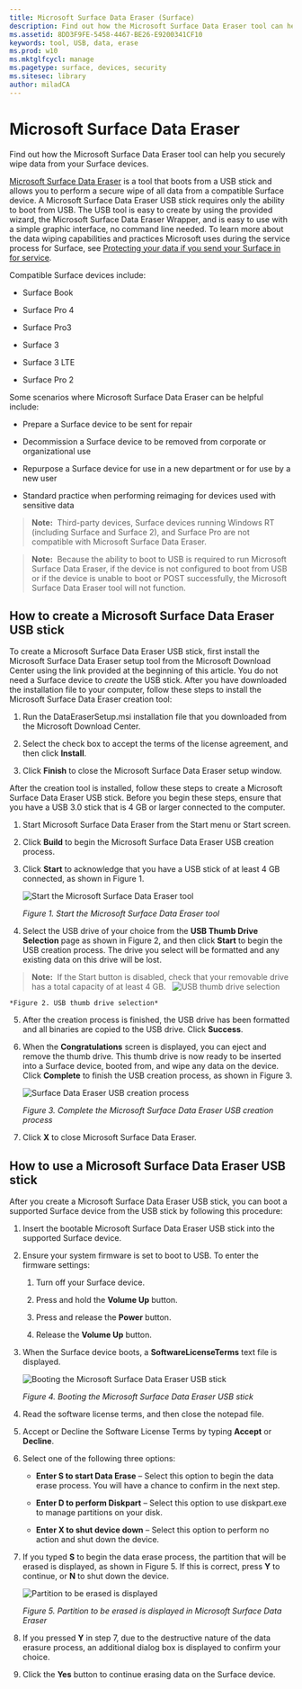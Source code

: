 ```yaml
---
title: Microsoft Surface Data Eraser (Surface)
description: Find out how the Microsoft Surface Data Eraser tool can help you securely wipe data from your Surface devices.
ms.assetid: 8DD3F9FE-5458-4467-BE26-E9200341CF10
keywords: tool, USB, data, erase
ms.prod: w10
ms.mktglfcycl: manage
ms.pagetype: surface, devices, security
ms.sitesec: library
author: miladCA
---
```


# Microsoft Surface Data Eraser


Find out how the Microsoft Surface Data Eraser tool can help you securely wipe data from your Surface devices.

[Microsoft Surface Data Eraser](http://go.microsoft.com/fwlink/p/?LinkId=691148) is a tool that boots from a USB stick and allows you to perform a secure wipe of all data from a compatible Surface device. A Microsoft Surface Data Eraser USB stick requires only the ability to boot from USB. The USB tool is easy to create by using the provided wizard, the Microsoft Surface Data Eraser Wrapper, and is easy to use with a simple graphic interface, no command line needed. To learn more about the data wiping capabilities and practices Microsoft uses during the service process for Surface, see [Protecting your data if you send your Surface in for service](http://go.microsoft.com/fwlink/p/?LinkId=691222).

Compatible Surface devices include:

-   Surface Book

-   Surface Pro 4

-   Surface Pro3

-   Surface 3

-   Surface 3 LTE

-   Surface Pro 2

Some scenarios where Microsoft Surface Data Eraser can be helpful include:

-   Prepare a Surface device to be sent for repair

-   Decommission a Surface device to be removed from corporate or organizational use

-   Repurpose a Surface device for use in a new department or for use by a new user

-   Standard practice when performing reimaging for devices used with sensitive data

>**Note:**&nbsp;&nbsp;Third-party devices, Surface devices running Windows RT (including Surface and Surface 2), and Surface Pro are not compatible with Microsoft Surface Data Eraser.

>**Note:**&nbsp;&nbsp;Because the ability to boot to USB is required to run Microsoft Surface Data Eraser, if the device is not configured to boot from USB or if the device is unable to boot or POST successfully, the Microsoft Surface Data Eraser tool will not function.


## How to create a Microsoft Surface Data Eraser USB stick


To create a Microsoft Surface Data Eraser USB stick, first install the Microsoft Surface Data Eraser setup tool from the Microsoft Download Center using the link provided at the beginning of this article. You do not need a Surface device to *create* the USB stick. After you have downloaded the installation file to your computer, follow these steps to install the Microsoft Surface Data Eraser creation tool:

1.  Run the DataEraserSetup.msi installation file that you downloaded from the Microsoft Download Center.

2.  Select the check box to accept the terms of the license agreement, and then click **Install**.

3.  Click **Finish** to close the Microsoft Surface Data Eraser setup window.

After the creation tool is installed, follow these steps to create a Microsoft Surface Data Eraser USB stick. Before you begin these steps, ensure that you have a USB 3.0 stick that is 4 GB or larger connected to the computer.

1.  Start Microsoft Surface Data Eraser from the Start menu or Start screen.

2.  Click **Build** to begin the Microsoft Surface Data Eraser USB creation process.

3.  Click **Start** to acknowledge that you have a USB stick of at least 4 GB connected, as shown in Figure 1.

    ![Start the Microsoft Surface Data Eraser tool](images/dataeraser-start-tool.png "Start the Microsoft Surface Data Eraser tool")

    *Figure 1. Start the Microsoft Surface Data Eraser tool*

4.  Select the USB drive of your choice from the **USB Thumb Drive Selection** page as shown in Figure 2, and then click **Start** to begin the USB creation process. The drive you select will be formatted and any existing data on this drive will be lost.
  >**Note:**&nbsp;&nbsp;If the Start button is disabled, check that your removable drive has a total capacity of at least 4 GB.
  
    ![USB thumb drive selection](images/dataeraser-usb-selection.png "USB thumb drive selection")

    *Figure 2. USB thumb drive selection*

5.  After the creation process is finished, the USB drive has been formatted and all binaries are copied to the USB drive. Click **Success**.

6.  When the **Congratulations** screen is displayed, you can eject and remove the thumb drive. This thumb drive is now ready to be inserted into a Surface device, booted from, and wipe any data on the device. Click **Complete** to finish the USB creation process, as shown in Figure 3.

    ![Surface Data Eraser USB creation process](images/dataeraser-complete-process.png "Surface Data Eraser USB creation process")

    *Figure 3. Complete the Microsoft Surface Data Eraser USB creation process*

7.  Click **X** to close Microsoft Surface Data Eraser.

## How to use a Microsoft Surface Data Eraser USB stick


After you create a Microsoft Surface Data Eraser USB stick, you can boot a supported Surface device from the USB stick by following this procedure:

1.  Insert the bootable Microsoft Surface Data Eraser USB stick into the supported Surface device.

2.  Ensure your system firmware is set to boot to USB. To enter the firmware settings:

    1.  Turn off your Surface device.

    2.  Press and hold the **Volume Up** button.

    3.  Press and release the **Power** button.

    4.  Release the **Volume Up** button.

3.  When the Surface device boots, a **SoftwareLicenseTerms** text file is displayed.

    ![Booting the Microsoft Surface Data Eraser USB stick](images/data-eraser-3.png "Booting the Microsoft Surface Data Eraser USB stick")

    *Figure 4. Booting the Microsoft Surface Data Eraser USB stick*

4.  Read the software license terms, and then close the notepad file.

5.  Accept or Decline the Software License Terms by typing **Accept** or **Decline**.

6.  Select one of the following three options:

    -   **Enter S to start Data Erase** – Select this option to begin the data erase process. You will have a chance to confirm in the next step.

    -   **Enter D to perform Diskpart** – Select this option to use diskpart.exe to manage partitions on your disk.

    -   **Enter X to shut device down** – Select this option to perform no action and shut down the device.

7.  If you typed **S** to begin the data erase process, the partition that will be erased is displayed, as shown in Figure 5. If this is correct, press **Y** to continue, or **N** to shut down the device.

    ![Partition to be erased is displayed](images/sda-fig5-erase.png "Partition to be erased is displayed")

    *Figure 5. Partition to be erased is displayed in Microsoft Surface Data Eraser*

8.  If you pressed **Y** in step 7, due to the destructive nature of the data erasure process, an additional dialog box is displayed to confirm your choice.

9.  Click the **Yes** button to continue erasing data on the Surface device.

 

 





